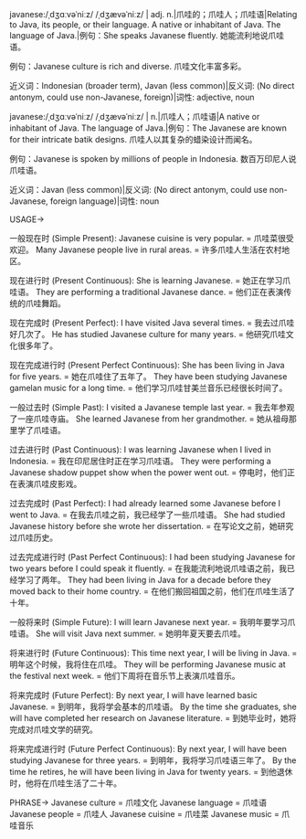 javanese:/ˌdʒɑːvəˈniːz/ /ˌdʒævəˈniːz/ | adj. n.|爪哇的；爪哇人；爪哇语|Relating to Java, its people, or their language.  A native or inhabitant of Java. The language of Java.|例句：She speaks Javanese fluently. 她能流利地说爪哇语。

例句：Javanese culture is rich and diverse. 爪哇文化丰富多彩。

近义词：Indonesian (broader term), Javan (less common)|反义词: (No direct antonym, could use non-Javanese, foreign)|词性: adjective, noun

javanese:/ˌdʒɑːvəˈniːz/ /ˌdʒævəˈniːz/ | n.|爪哇人；爪哇语|A native or inhabitant of Java. The language of Java.|例句：The Javanese are known for their intricate batik designs. 爪哇人以其复杂的蜡染设计而闻名。

例句：Javanese is spoken by millions of people in Indonesia. 数百万印尼人说爪哇语。

近义词：Javan (less common)|反义词: (No direct antonym, could use non-Javanese, foreign language)|词性: noun



USAGE->

一般现在时 (Simple Present):
Javanese cuisine is very popular. = 爪哇菜很受欢迎。
Many Javanese people live in rural areas. = 许多爪哇人生活在农村地区。


现在进行时 (Present Continuous):
She is learning Javanese. = 她正在学习爪哇语。
They are performing a traditional Javanese dance. = 他们正在表演传统的爪哇舞蹈。


现在完成时 (Present Perfect):
I have visited Java several times. = 我去过爪哇好几次了。
He has studied Javanese culture for many years. = 他研究爪哇文化很多年了。


现在完成进行时 (Present Perfect Continuous):
She has been living in Java for five years. = 她在爪哇住了五年了。
They have been studying Javanese gamelan music for a long time. = 他们学习爪哇甘美兰音乐已经很长时间了。


一般过去时 (Simple Past):
I visited a Javanese temple last year. = 我去年参观了一座爪哇寺庙。
She learned Javanese from her grandmother. = 她从祖母那里学了爪哇语。


过去进行时 (Past Continuous):
I was learning Javanese when I lived in Indonesia. = 我在印尼居住时正在学习爪哇语。
They were performing a Javanese shadow puppet show when the power went out. = 停电时，他们正在表演爪哇皮影戏。


过去完成时 (Past Perfect):
I had already learned some Javanese before I went to Java. = 在我去爪哇之前，我已经学了一些爪哇语。
She had studied Javanese history before she wrote her dissertation. = 在写论文之前，她研究过爪哇历史。


过去完成进行时 (Past Perfect Continuous):
I had been studying Javanese for two years before I could speak it fluently. = 在我能流利地说爪哇语之前，我已经学习了两年。
They had been living in Java for a decade before they moved back to their home country. = 在他们搬回祖国之前，他们在爪哇生活了十年。


一般将来时 (Simple Future):
I will learn Javanese next year. = 我明年要学习爪哇语。
She will visit Java next summer. = 她明年夏天要去爪哇。


将来进行时 (Future Continuous):
This time next year, I will be living in Java. = 明年这个时候，我将住在爪哇。
They will be performing Javanese music at the festival next week. = 他们下周将在音乐节上表演爪哇音乐。


将来完成时 (Future Perfect):
By next year, I will have learned basic Javanese. = 到明年，我将学会基本的爪哇语。
By the time she graduates, she will have completed her research on Javanese literature. = 到她毕业时，她将完成对爪哇文学的研究。


将来完成进行时 (Future Perfect Continuous):
By next year, I will have been studying Javanese for three years. = 到明年，我将学习爪哇语三年了。
By the time he retires, he will have been living in Java for twenty years. = 到他退休时，他将在爪哇生活了二十年。



PHRASE->
Javanese culture  = 爪哇文化
Javanese language = 爪哇语
Javanese people = 爪哇人
Javanese cuisine = 爪哇菜
Javanese music = 爪哇音乐

